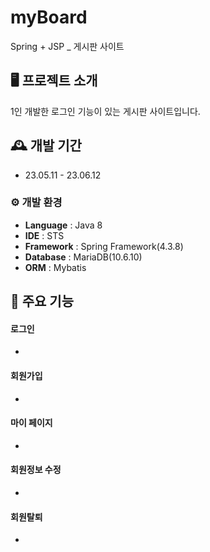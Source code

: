 # myBoard
Spring + JSP _ 게시판 사이트


## 🖥️ 프로젝트 소개
1인 개발한 로그인 기능이 있는 게시판 사이트입니다.


## 🕰️ 개발 기간
* 23.05.11 - 23.06.12

### ⚙️ 개발 환경
- **Language** : Java 8
- **IDE** : STS
- **Framework** : Spring Framework(4.3.8)
- **Database** : MariaDB(10.6.10)
- **ORM** : Mybatis

## 📌 주요 기능
#### 로그인
- 
#### 회원가입
- 
#### 마이 페이지
- 
#### 회원정보 수정
-
#### 회원탈퇴
-
